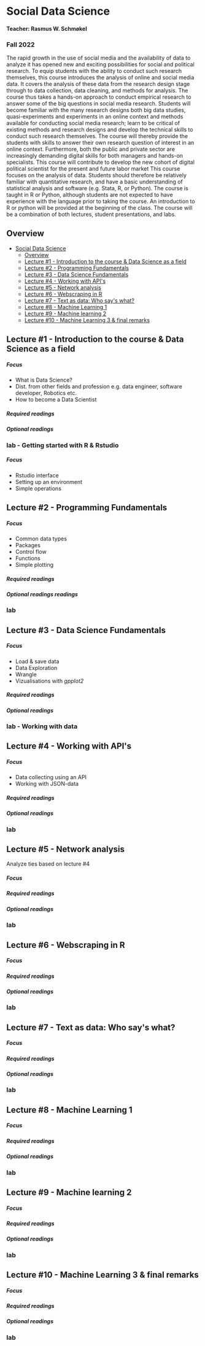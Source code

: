 Social Data Science
================ 
#### Teacher: Rasmus W. Schmøkel

### Fall 2022
The rapid growth in the use of social media and the availability of data to analyze it has opened new and exciting possibilities for social and political research. To equip students with the ability to conduct such research themselves, this course introduces the analysis of online and social media data. It covers the analysis of these data from the research design stage through to data collection, data cleaning, and methods for analysis. The course thus takes a hands-on approach to conduct empirical research to answer some of the big questions in social media research. Students will become familiar with the many research designs both big data studies, quasi-experiments and experiments in an online context and methods available for conducting social media research; learn to be critical of existing methods and research designs and develop the technical skills to conduct such research themselves. The course will thereby provide the students with skills to answer their own research question of interest in an online context. Furthermore, both the public and private sector are increasingly demanding digital skills for both managers and hands-on specialists. This course will contribute to develop the new cohort of digital political scientist for the present and future labor market 
This course focuses on the analysis of data. Students should therefore be relatively familiar with quantitative research, and have a basic understanding of statistical analysis and software (e.g. Stata, R, or Python). The course is taught in R or Python, although students are not expected to have experience with the language prior to taking the course. An introduction to R or python will be provided at the beginning of the class.
The course will be a combination of both lectures, student presentations, and labs.


## Overview

- [Social Data Science](#social-data-science)
  - [Overview](#overview)
  - [Lecture #1  - Introduction to the course & Data Science as a field](#lecture-1----introduction-to-the-course--data-science-as-a-field)
  - [Lecture #2  - Programming Fundamentals](#lecture-2----programming-fundamentals)
  - [Lecture #3  - Data Science Fundamentals](#lecture-3----data-science-fundamentals)
  - [Lecture #4  - Working with API's](#lecture-4----working-with-apis)
  - [Lecture #5  - Network analysis](#lecture-5----network-analysis)
  - [Lecture #6  - Webscraping in R](#lecture-6----webscraping-in-r)
  - [Lecture #7  - Text as data: Who say's what?](#lecture-7----text-as-data-who-says-what)
  - [Lecture #8  - Machine Learning 1](#lecture-8----machine-learning-1)
  - [Lecture #9  - Machine learning 2](#lecture-9----machine-learning-2)
  - [Lecture #10 - Machine Learning 3 & final remarks](#lecture-10---machine-learning-3--final-remarks)



## Lecture #1  - Introduction to the course & Data Science as a field



##### Focus
* What is Data Science?
* Dist. from other fields and profession e.g. data engineer, software developer, Robotics etc.  
* How to become a Data Scientist





##### Required readings




##### Optional readings



### lab - Getting started with R & Rstudio

##### Focus 
* Rstudio interface
* Setting up an environment
* Simple operations





## Lecture #2  - Programming Fundamentals


##### Focus 
* Common data types
* Packages
* Control flow
* Functions
* Simple plotting


##### Required readings

##### Optional readings readings



### lab 





## Lecture #3  - Data Science Fundamentals

##### Focus 
* Load & save data
* Data Exploration
* Wrangle
* Vizualisations with *gpplot2*


##### Required readings  

##### Optional readings


### lab - Working with data



## Lecture #4  - Working with API's


##### Focus
* Data collecting using an API
* Working with JSON-data


##### Required readings


##### Optional readings


### lab 




## Lecture #5  - Network analysis

Analyze ties based on lecture #4

##### Focus


##### Required readings


##### Optional readings


### lab 


## Lecture #6  - Webscraping in R


##### Focus


##### Required readings


##### Optional readings


### lab 

## Lecture #7  - Text as data: Who say's what?


##### Focus


##### Required readings

##### Optional readings


### lab 


## Lecture #8  - Machine Learning 1


##### Focus


##### Required readings


##### Optional readings


### lab 



## Lecture #9  - Machine learning 2


##### Focus


##### Required readings


##### Optional readings


### lab 


## Lecture #10 - Machine Learning 3 & final remarks


##### Focus


##### Required readings


##### Optional readings


### lab 

